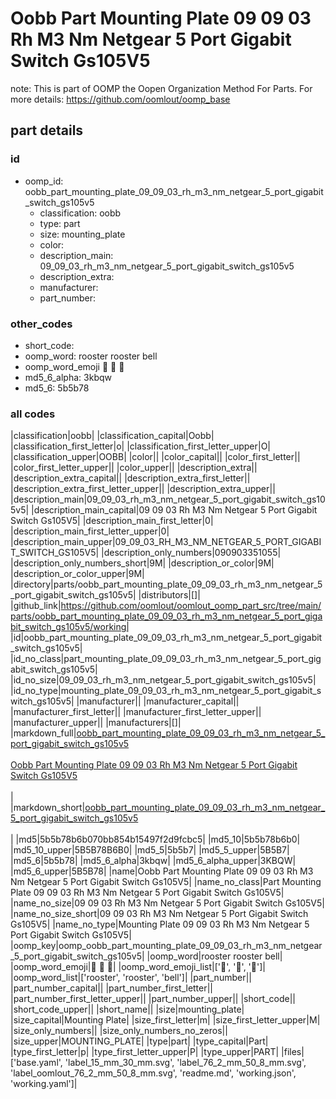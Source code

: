 # Oobb Part Mounting Plate 09 09 03 Rh M3 Nm Netgear 5 Port Gigabit Switch Gs105V5  

note: This is part of OOMP the Oopen Organization Method For Parts. For more details: https://github.com/oomlout/oomp_base

##  part details





### id
* oomp_id: oobb_part_mounting_plate_09_09_03_rh_m3_nm_netgear_5_port_gigabit_switch_gs105v5
  * classification: oobb
  * type: part
  * size: mounting_plate
  * color: 
  * description_main: 09_09_03_rh_m3_nm_netgear_5_port_gigabit_switch_gs105v5
  * description_extra: 
  * manufacturer: 
  * part_number: 

### other_codes
* short_code: 
* oomp_word: rooster rooster bell
* oomp_word_emoji :rooster: :rooster: :bell:
* md5_6_alpha: 3kbqw
* md5_6: 5b5b78

### all codes 
|classification|oobb|
|classification_capital|Oobb|
|classification_first_letter|o|
|classification_first_letter_upper|O|
|classification_upper|OOBB|
|color||
|color_capital||
|color_first_letter||
|color_first_letter_upper||
|color_upper||
|description_extra||
|description_extra_capital||
|description_extra_first_letter||
|description_extra_first_letter_upper||
|description_extra_upper||
|description_main|09_09_03_rh_m3_nm_netgear_5_port_gigabit_switch_gs105v5|
|description_main_capital|09 09 03 Rh M3 Nm Netgear 5 Port Gigabit Switch Gs105V5|
|description_main_first_letter|0|
|description_main_first_letter_upper|0|
|description_main_upper|09_09_03_RH_M3_NM_NETGEAR_5_PORT_GIGABIT_SWITCH_GS105V5|
|description_only_numbers|090903351055|
|description_only_numbers_short|9M|
|description_or_color|9M|
|description_or_color_upper|9M|
|directory|parts/oobb_part_mounting_plate_09_09_03_rh_m3_nm_netgear_5_port_gigabit_switch_gs105v5|
|distributors|[]|
|github_link|https://github.com/oomlout/oomlout_oomp_part_src/tree/main/parts/oobb_part_mounting_plate_09_09_03_rh_m3_nm_netgear_5_port_gigabit_switch_gs105v5/working|
|id|oobb_part_mounting_plate_09_09_03_rh_m3_nm_netgear_5_port_gigabit_switch_gs105v5|
|id_no_class|part_mounting_plate_09_09_03_rh_m3_nm_netgear_5_port_gigabit_switch_gs105v5|
|id_no_size|09_09_03_rh_m3_nm_netgear_5_port_gigabit_switch_gs105v5|
|id_no_type|mounting_plate_09_09_03_rh_m3_nm_netgear_5_port_gigabit_switch_gs105v5|
|manufacturer||
|manufacturer_capital||
|manufacturer_first_letter||
|manufacturer_first_letter_upper||
|manufacturer_upper||
|manufacturers|[]|
|markdown_full|[oobb_part_mounting_plate_09_09_03_rh_m3_nm_netgear_5_port_gigabit_switch_gs105v5](https://github.com/oomlout/oomlout_oomp_part_src/tree/main/parts/oobb_part_mounting_plate_09_09_03_rh_m3_nm_netgear_5_port_gigabit_switch_gs105v5/working)<br>[](https://github.com/oomlout/oomlout_oomp_part_src/tree/main/parts/oobb_part_mounting_plate_09_09_03_rh_m3_nm_netgear_5_port_gigabit_switch_gs105v5/working)<br>[Oobb Part Mounting Plate 09 09 03 Rh M3 Nm Netgear 5 Port Gigabit Switch Gs105V5](https://github.com/oomlout/oomlout_oomp_part_src/tree/main/parts/oobb_part_mounting_plate_09_09_03_rh_m3_nm_netgear_5_port_gigabit_switch_gs105v5/working)<br><br>|
|markdown_short|[oobb_part_mounting_plate_09_09_03_rh_m3_nm_netgear_5_port_gigabit_switch_gs105v5](https://github.com/oomlout/oomlout_oomp_part_src/tree/main/parts/oobb_part_mounting_plate_09_09_03_rh_m3_nm_netgear_5_port_gigabit_switch_gs105v5/working)<br><br>|
|md5|5b5b78b6b070bb854b15497f2d9fcbc5|
|md5_10|5b5b78b6b0|
|md5_10_upper|5B5B78B6B0|
|md5_5|5b5b7|
|md5_5_upper|5B5B7|
|md5_6|5b5b78|
|md5_6_alpha|3kbqw|
|md5_6_alpha_upper|3KBQW|
|md5_6_upper|5B5B78|
|name|Oobb Part Mounting Plate 09 09 03 Rh M3 Nm Netgear 5 Port Gigabit Switch Gs105V5|
|name_no_class|Part Mounting Plate 09 09 03 Rh M3 Nm Netgear 5 Port Gigabit Switch Gs105V5|
|name_no_size|09 09 03 Rh M3 Nm Netgear 5 Port Gigabit Switch Gs105V5|
|name_no_size_short|09 09 03 Rh M3 Nm Netgear 5 Port Gigabit Switch Gs105V5|
|name_no_type|Mounting Plate 09 09 03 Rh M3 Nm Netgear 5 Port Gigabit Switch Gs105V5|
|oomp_key|oomp_oobb_part_mounting_plate_09_09_03_rh_m3_nm_netgear_5_port_gigabit_switch_gs105v5|
|oomp_word|rooster rooster bell|
|oomp_word_emoji|:rooster: :rooster: :bell:|
|oomp_word_emoji_list|[':rooster:', ':rooster:', ':bell:']|
|oomp_word_list|['rooster', 'rooster', 'bell']|
|part_number||
|part_number_capital||
|part_number_first_letter||
|part_number_first_letter_upper||
|part_number_upper||
|short_code||
|short_code_upper||
|short_name||
|size|mounting_plate|
|size_capital|Mounting Plate|
|size_first_letter|m|
|size_first_letter_upper|M|
|size_only_numbers||
|size_only_numbers_no_zeros||
|size_upper|MOUNTING_PLATE|
|type|part|
|type_capital|Part|
|type_first_letter|p|
|type_first_letter_upper|P|
|type_upper|PART|
|files|['base.yaml', 'label_15_mm_30_mm.svg', 'label_76_2_mm_50_8_mm.svg', 'label_oomlout_76_2_mm_50_8_mm.svg', 'readme.md', 'working.json', 'working.yaml']|
